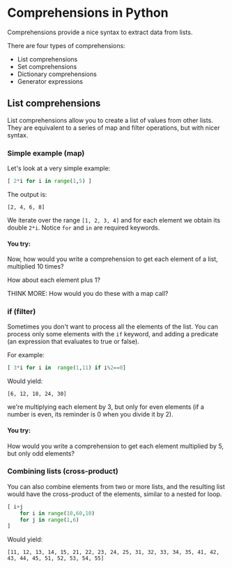 # Comprehensions in Python

Comprehensions provide a nice syntax to extract data from lists. 

There are four types of comprehensions:
* List comprehensions
* Set comprehensions
* Dictionary comprehensions
* Generator expressions 


## List comprehensions

List comprehensions allow you to create a list of values from other lists. They are equivalent to a series of map and filter operations, but with nicer syntax.

### Simple example (map)
Let's look at a very simple example:
```python
[ 2*i for i in range(1,5) ]
```
The output is:
```
[2, 4, 6, 8]
```
We iterate over the range `[1, 2, 3, 4]` and for each element we obtain its double `2*i`. Notice `for` and `in` are required keywords. 

#### You try: 

Now, how would you write a comprehension to get each element of a list, multiplied 10 times?

How about each element plus 1?

THINK MORE: How would you do these with a map call?

### if (filter)

Sometimes you don't want to process all the elements of the list. You can process only some elements with the `if` keyword, and adding a predicate (an expression that evaluates to true or false).

For example:
```python
[ 3*i for i in  range(1,11) if i%2==0]
```

Would yield:
```
[6, 12, 18, 24, 30]
```
we're multiplying each element by 3, but only for even elements (if a number is even, its reminder is 0 when you divide it by 2).

#### You try: 

How would you write a comprehension to get each element multiplied by 5, but only odd elements?

### Combining lists (cross-product)

You can also combine elements from two or more lists, and the resulting list would have the cross-product of the elements, similar to a nested for loop. 

```python
[ i+j 
    for i in range(10,60,10) 
    for j in range(1,6)
]
```
Would yield:
```
[11, 12, 13, 14, 15, 21, 22, 23, 24, 25, 31, 32, 33, 34, 35, 41, 42, 43, 44, 45, 51, 52, 53, 54, 55]
```
